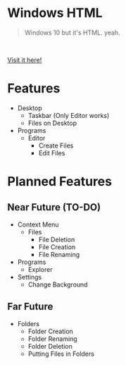 # Windows HTML
> Windows 10 but it's HTML. yeah.

<br>

[Visit it here!](https://ErikoX.github.io/Windows-HTML)

# Features
- Desktop
  - Taskbar (Only Editor works)
  - Files on Desktop
- Programs
  - Editor
    - Create Files
    - Edit Files


# Planned Features
## Near Future (TO-DO)
- Context Menu
  - Files
    - File Deletion
    - File Creation
    - File Renaming
- Programs
  - Explorer
- Settings
  - Change Background


## Far Future
- Folders
  - Folder Creation
  - Folder Renaming
  - Folder Deletion
  - Putting Files in Folders
